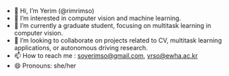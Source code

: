 - 👋 Hi, I’m Yerim (@rimrimso)
- 👀 I’m interested in computer vision and machine learning.
- 🌱 I’m currently a graduate student, focusing on multitask learning in computer vision.
- 💞️ I’m looking to collaborate on projects related to CV, multitask learning applications, or autonomous driving research.
- 📫 How to reach me : soyerimso@gmail.com, yrso@ewha.ac.kr
- 😄 Pronouns: she/her

<!---
rimrimso/rimrimso is a ✨ special ✨ repository because its `README.md` (this file) appears on your GitHub profile.
You can click the Preview link to take a look at your changes.
--->
